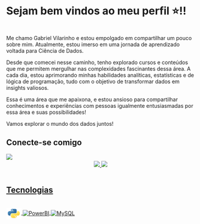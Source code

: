 <h1> Sejam bem vindos ao meu perfil ⭐!! </h1>
<br>
Me chamo Gabriel Vilarinho e estou empolgado em compartilhar um pouco sobre mim. Atualmente, estou imerso em uma jornada de aprendizado voltada para Ciência de Dados.

Desde que comecei nesse caminho, tenho explorado cursos e conteúdos que me permitem mergulhar nas complexidades fascinantes dessa área. A cada dia, estou aprimorando minhas habilidades analíticas, estatísticas e de lógica de programação, tudo com o objetivo de transformar dados em insights valiosos.

Essa é uma área que me apaixona, e estou ansioso para compartilhar conhecimentos e experiências com pessoas igualmente entusiasmadas por essa área e suas possibilidades!

Vamos explorar o mundo dos dados juntos!
<br>
<h2>Conecte-se comigo</h2>
   <a href="https://www.linkedin.com/in/gabriel-vilarinho/" target="_blank"><img src="https://img.shields.io/badge/-LinkedIn-%230077B5?style=for-the-badge&logo=linkedin&logoColor=white" target="_blank"></a> 
<br>
<div align="center">
  <a href="https://github.com/GabrielVila">
  <img height="180em" src="https://github-readme-stats.vercel.app/api?username=GabrielVila&show_icons=true&theme=tokyonight&include_all_commits=true&count_private=true"/>
  <img height="180em" src="https://github-readme-stats.vercel.app/api/top-langs/?username=GabrielVila&layout=compact&langs_count=7&theme=tokyonight"/>
</div>


<br>
<h2>Tecnologias</h2>
<div style="display: inline_block"><br>
<img align="center" alt="Python" height="30" width="40" src="https://raw.githubusercontent.com/devicons/devicon/master/icons/python/python-original.svg">
  <img align="center" alt="PowerBI" height="30" width="30" src="https://e7.pngegg.com/pngimages/252/727/png-clipart-power-bi-business-intelligence-microsoft-analytics-microsoft-text-rectangle.png">
  <img align="center" alt="MySQL" height="30" width="40" src="https://cdn.jsdelivr.net/gh/devicons/devicon/icons/mysql/mysql-original-wordmark.svg">

</div>
